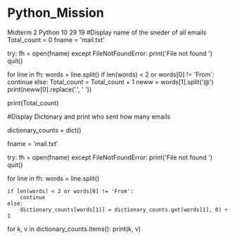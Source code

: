 # Python_Mission
Midterm 2 Python 10 29 19
#Display name of the sneder of all emails 
Total_count = 0
fname = 'mail.txt'

try:
    fh = open(fname)
except FileNotFoundError:
    print('File not found ')
    quit()

for line in fh:
    words = line.split()
    if len(words) < 2 or words[0] != 'From':
        continue
    else:
        Total_count = Total_count + 1
        neww = words[1].split('@')
        print(neww[0].replace('.', ' '))
        

print(Total_count)

    

#Display Dictonary and print who sent how many emails

dictionary_counts = dict()

fname = 'mail.txt'

try:
    fh = open(fname)
except FileNotFoundError:
    print('File not found ')
    quit()

for line in fh:
    words = line.split()
    
    if len(words) < 2 or words[0] != 'From':
        continue
    else:
        dictionary_counts[words[1]] = dictionary_counts.get(words[1], 0) + 1
        

for k, v in dictionary_counts.items():
    print(k, v)
    


